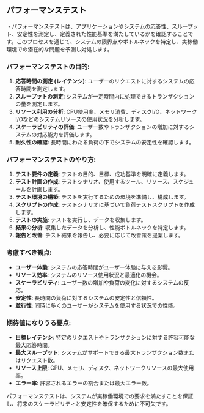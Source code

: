 ## パフォーマンステスト
・パフォーマンステストは、アプリケーションやシステムの応答性、スループット、安定性を測定し、定義された性能基準を満たしているかを確認することです。このプロセスを通じて、システムの限界点やボトルネックを特定し、実稼働環境での潜在的な問題を予測し対処します。

### パフォーマンステストの目的:

1. **応答時間の測定 (レイテンシ)**: ユーザーのリクエストに対するシステムの応答時間を測定します。
2. **スループットの測定**: システムが一定時間内に処理できるトランザクションの量を測定します。
3. **リソース利用の分析**: CPU使用率、メモリ消費、ディスクI/O、ネットワークI/Oなどのシステムリソースの使用状況を分析します。
4. **スケーラビリティの評価**: ユーザー数やトランザクションの増加に対するシステムの対応能力を評価します。
5. **耐久性の確認**: 長時間にわたる負荷の下でシステムの安定性を確認します。

### パフォーマンステストのやり方:

1. **テスト要件の定義**: テストの目的、目標、成功基準を明確に定義します。
2. **テスト計画の作成**: テストシナリオ、使用するツール、リソース、スケジュールを計画します。
3. **テスト環境の構築**: テストを実行するための環境を準備し、構成します。
4. **スクリプトの作成**: テストシナリオに基づいて負荷テストスクリプトを作成します。
5. **テストの実施**: テストを実行し、データを収集します。
6. **結果の分析**: 収集したデータを分析し、性能ボトルネックを特定します。
7. **報告と改善**: テスト結果を報告し、必要に応じて改善策を提案します。

### 考慮すべき観点:

- **ユーザー体験**: システムの応答時間がユーザー体験に与える影響。
- **リソース効率**: システムのリソース使用状況と最適化の機会。
- **スケーラビリティ**: ユーザー数の増加や負荷の変化に対するシステムの反応。
- **安定性**: 長時間の負荷に対するシステムの安定性と信頼性。
- **並行性**: 同時に多くのユーザーがシステムを使用する状況での性能。

### 期待値になりうる要点:

- **目標レイテンシ**: 特定のリクエストやトランザクションに対する許容可能な最大応答時間。
- **最大スループット**: システムがサポートできる最大トランザクション数またはリクエスト数。
- **リソース上限**: CPU、メモリ、ディスク、ネットワークリソースの最大使用率。
- **エラー率**: 許容されるエラーの割合または最大エラー数。

パフォーマンステストは、システムが実稼働環境での要求を満たすことを保証し、将来のスケーラビリティと安定性を確保するために不可欠です。